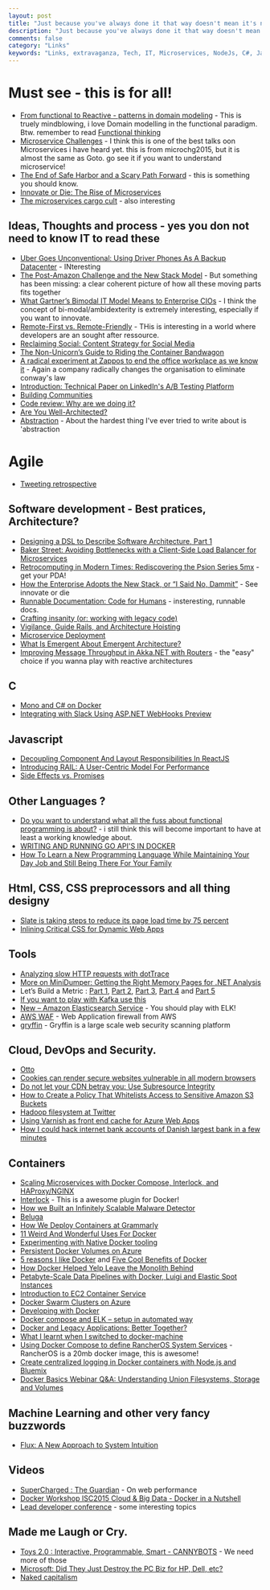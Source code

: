 ```yaml
---
layout: post
title: "Just because you've always done it that way doesn't mean it's not incredibly stupid."
description: "Just because you've always done it that way doesn't mean it's not incredibly stupid."
comments: false
category: "Links"
keywords: "Links, extravaganza, Tech, IT, Microservices, NodeJs, C#, Javascript, Solution architecture"
---
```

#  Must see - this is for all! #
  * [From functional to Reactive - patterns in domain modeling]() - This is truely mindblowing, i love Domain modelling in the functional paradigm. Btw. remember to read [Functional thinking](#/Development%20Concepts/Functional%20Thinking)
  * [Microservice Challenges](http://www.infoq.com/presentations/microservices-asynchronous-functional) - I think this is one of the best talks oon Microservices i have heard yet. this is from microchg2015, but it is almost the same as Goto. go see it if you want to understand microservice! 
  * [The End of Safe Harbor and a Scary Path Forward](http://lucumr.pocoo.org/2015/10/6/end-of-safe-harbor/) - this is something you should know.
  * [Innovate or Die: The Rise of Microservices](http://blogs.wsj.com/cio/2015/10/05/innovate-or-die-the-rise-of-microservices/)
  * [The microservices cargo cult](http://www.stavros.io/posts/microservices-cargo-cult) - also interesting
 

##  Ideas, Thoughts and process - yes you don not need to know IT to read these  ##
 * [Uber Goes Unconventional: Using Driver Phones As A Backup Datacenter](http://highscalability.com/blog/2015/9/21/uber-goes-unconventional-using-driver-phones-as-a-backup-dat.html?) - INteresting
 * [The Post-Amazon Challenge and the New Stack Model](http://thenewstack.io/post-amazon-challenge-new-stack-model/?) - But something has been missing: a clear coherent picture of how all these moving parts fits together 
 * [What Gartner’s Bimodal IT Model Means to Enterprise CIOs](http://www.cio.com/article/2875803/cio-role/what-gartner-s-bimodal-it-model-means-to-enterprise-cios.html) - I think the concept of bi-modal/ambidexterity is extremely interesting, especially if you want to innovate.
 * [Remote-First vs. Remote-Friendly](http://zachholman.com/posts/remote-first/) - THis is interesting in a world where developers are an sought after ressource.
 * [Reclaiming Social: Content Strategy for Social Media](http://alistapart.com/article/reclaiming-social-content-strategy-for-social-media)
 * [The Non-Unicorn’s Guide to Riding the Container Bandwagon](http://thenewstack.io/the-non-unicorns-guide-to-riding-the-container-bandwagon/)
 * [A radical experiment at Zappos to end the office workplace as we know it](http://www.newrepublic.com/article/122965/can-billion-dollar-corporation-zappos-be-self-organized) - Again a company radically changes the organisation to eliminate conway's law
 * [Introduction: Technical Paper on LinkedIn's A/B Testing Platform](http://engineering.linkedin.com/ab-testing/introduction-technical-paper-linkedins-ab-testing-platform)
 * [Building Communities](https://www.linkedin.com/pulse/building-communities-todd-palino)
 * [Code review: Why are we doing it?](http://www.javacodegeeks.com/2015/09/code-review-why-are-we-doing-it.html)
 * [Are You Well-Architected?](http://d0.awsstatic.com/whitepapers/architecture/AWS_Well-Architected_Framework.pdf)
 * [Abstraction](http://theprogrammersparadox.blogspot.dk/2015/10/abstraction.html) - About the hardest thing I've ever tried to write about is 'abstraction

# Agile #
  * [Tweeting retrospective](https://chodounsky.net/2015/10/01/tweeting-retrospective/)

##  Software development - Best pratices, Architecture? ##
  * [Designing a DSL to Describe Software Architecture, Part 1](https://dzone.com/articles/designing-a-dsl-to-describe-software-architecture)
  * [Baker Street: Avoiding Bottlenecks with a Client-Side Load Balancer for Microservices](http://thenewstack.io/baker-street-avoiding-bottlenecks-with-a-client-side-load-balancer-for-microservices/)
  * [Retrocomputing in Modern Times: Rediscovering the Psion Series 5mx](http://thenewstack.io/retrocomputing-in-modern-times-rediscovering-the-psion-series-5mx/) - get your PDA!
  * [How the Enterprise Adopts the New Stack, or “I Said No, Dammit”](http://thenewstack.io/stack-always-changing/) - See innovate or die
  * [Runnable Documentation: Code for Humans](http://githubengineering.com/runnable-documentation/) - insteresting, runnable docs.
  * [Crafting insanity (or: working with legacy code)](https://www.linkedin.com/pulse/crafting-insanity-working-legacy-code-brendan-drew)
  * [Vigilance, Guide Rails, and Architecture Hoisting](https://www.linkedin.com/pulse/architecture-hoisting-david-max)
  * [Microservice Deployment](http://www.javacodegeeks.com/2015/09/microservice-deployment.html)
  * [What Is Emergent About Emergent Architecture?](https://dzone.com/articles/what-is-emergent-about-emergent-architecture)
  * [Improving Message Throughput in Akka.NET with Routers](http://dontcodetired.com/blog/post/Improving-Message-Throughput-in-AkkaNET-with-Routers.aspx) - the "easy" choice if you wanna play with reactive architectures

##  **C** ##
  * [Mono and C# on Docker](http://dotnetliberty.com/index.php/2015/10/04/mono-and-c-sharp-on-docker-hello-world-in-15-steps/)
  * [Integrating with Slack Using ASP.NET WebHooks Preview](http://blogs.msdn.com/b/webdev/archive/2015/09/06/receiving-slack-webhooks-with-asp-net-webhooks.aspx)

##  Javascript ##
  * [Decoupling Component And Layout Responsibilities In ReactJS](http://www.bennadel.com/blog/2923-decoupling-component-and-layout-responsibilities-in-reactjs.htm)
  * [Introducing RAIL: A User-Centric Model For Performance](http://www.smashingmagazine.com/2015/10/rail-user-centric-model-performance/)
  * [Side Effects vs. Promises](http://www.blueskyonmars.com/2015/10/01/side-effects-vs-promises/?)

##  Other Languages ? ##
  * [Do you want to understand what all the fuss about functional programming is about?](http://fsharpforfunandprofit.com/) - i still think this will become important to have at least a working knowledge about.
  * [WRITING AND RUNNING GO API'S IN DOCKER](http://ewanvalentine.io/writing-and-running-go-apis-in-docker/)
  * [How To Learn a New Programming Language While Maintaining Your Day Job and Still Being There For Your Family](http://rob.conery.io/2015/10/06/how-to-learn-a-new-programming-language-while-maintaining-your-day-job-and-still-being-there-for-your-family/)

##  Html, CSS, CSS preprocessors and all thing designy ##
 * [Slate is taking steps to reduce its page load time by 75 percent](http://www.niemanlab.org/2015/09/slate-is-taking-steps-to-reduce-its-page-load-time-by-75-percent/)
 * [Inlining Critical CSS for Dynamic Web Apps](http://ponyfoo.com/articles/inlining-critical-css)

##  Tools ##
  * [Analyzing slow HTTP requests with dotTrace](http://blog.jetbrains.com/dotnet/2015/09/30/analyzing-slow-http-requests-with-dottrace/)
  * [More on MiniDumper: Getting the Right Memory Pages for .NET Analysis](http://blogs.microsoft.co.il/sasha/2015/09/30/more-on-minidumper-getting-the-right-memory-pages-for-net-analysis/)
  * Let’s Build a Metric : [Part 1](http://blog.ndepend.com/lets-build-a-metric-whats-in-a-metric/), [Part 2](http://blog.ndepend.com/lets-build-a-metric-2-getting-the-units-right/), [Part 3](http://blog.ndepend.com/lets-build-a-metric-3-compositeness/), [Part 4](http://blog.ndepend.com/lets-build-a-metric-4-science-and-experiments/) and [Part 5](http://blog.ndepend.com/lets-build-a-metric-5-flavors-of-lines-of-code/)
  * [If you want to play with Kafka use this](https://hub.docker.com/r/spotify/kafka/)
  * [New – Amazon Elasticsearch Service](https://aws.amazon.com/blogs/aws/new-amazon-elasticsearch-service) - You should play with ELK!
  * [AWS WAF](https://aws.amazon.com/waf/) - Web Application firewall from AWS
  * [gryffin](https://github.com/yahoo/gryffin) - Gryffin is a large scale web security scanning platform

##  Cloud, DevOps and Security.  ##
 * [Otto](https://www.hashicorp.com/blog/otto.html)
 * [Cookies can render secure websites vulnerable in all modern browsers](https://thestack.com/security/2015/09/24/cookies-can-render-secure-websites-vulnerable-in-all-modern-browsers/?)
 * [Do not let your CDN betray you: Use Subresource Integrity](https://hacks.mozilla.org/2015/09/subresource-integrity-in-firefox-43/?)
 * [How to Create a Policy That Whitelists Access to Sensitive Amazon S3 Buckets](http://blogs.aws.amazon.com/security/post/Tx14BCDOC9WO5R4/How-to-Create-a-Policy-That-Whitelists-Access-to-Sensitive-Amazon-S3-Buckets?)
 * [Hadoop filesystem at Twitter](https://blog.twitter.com/2015/hadoop-filesystem-at-twitter)
 * [Using Varnish as front end cache for Azure Web Apps](https://azure.microsoft.com/en-gb/blog/using-varnish-as-front-end-cache-for-azure-web-apps/)
 * [How I could hack internet bank accounts of Danish largest bank in a few minutes](http://sijmen.ruwhof.net/weblog/584-how-i-could-hack-internet-bank-accounts-of-danish-largest-bank-in-a-few-minutes)

## Containers ##
  * [Scaling Microservices with Docker Compose, Interlock, and HAProxy/NGINX](https://bitcontainer.wordpress.com/2015/09/18/scaling-microservices-with-docker-compose-interlock-and-haproxynginx/)
  * [Interlock](https://github.com/ehazlett/interlock) - This is a awesome plugin for Docker!
  * [How we Built an Infinitely Scalable Malware Detector](http://www.scalescale.com/how-we-built-an-infinitely-scalable-malware-detector/)
  * [Beluga](https://github.com/cortexmedia/Beluga?)
  * [How We Deploy Containers at Grammarly](http://tech.grammarly.com/blog/posts/How-We-Deploy-Containers-at-Grammarly.html?)
  * [11 Weird And Wonderful Uses For Docker](https://www.scriptrock.com/articles/top-10-weird-uses-for-docker)
  * [Experimenting with Native Docker tooling](http://container42.com/2015/09/15/experimenting-with-native-docker-tooling)
  * [Persistent Docker Volumes on Azure](https://ahmetalpbalkan.com/blog/persistent-docker-volumes-on-azure)
  * [5 reasons I like Docker](https://medium.com/@sskorc/5-reasons-i-like-docker-e2af75d37696) and [Five Cool Benefits of Docker](http://techtowntraining.com/blog/2015/five-cool-benefits-of-docker/)
  * [How Docker Helped Yelp Leave the Monolith Behind](http://thenewstack.io/docker-helped-yelp-leave-monolith-behind)
  * [Petabyte-Scale Data Pipelines with Docker, Luigi and Elastic Spot Instances](http://tech.adroll.com/blog/data/2015/09/22/data-pipelines-docker.html)
  * [Introduction to EC2 Container Service](http://www.infoq.com/articles/intro-aws-ecs)
  * [Docker Swarm Clusters on Azure](https://azure.microsoft.com/en-us/blog/docker-swarm-clusters-on-azure/)
  * [Developing with Docker](http://engineering.ifttt.com/oss/2015/10/06/developing-with-docker/)
  * [Docker compose and ELK – setup in automated way](http://rafpe.ninja/2015/10/04/docker-compose-elk-automated-setup/)
  * [Docker and Legacy Applications: Better Together?](http://containerjournal.com/2015/09/30/docker-legacy-applications-better-together/)
  * [What I learnt when I switched to docker-machine](https://medium.com/@pixelstack/what-i-learnt-when-i-switched-to-docker-machine-71c4a9d11f4e)
  * [Using Docker Compose to define RancherOS System Services](http://rancher.com/using-docker-compose-to-define-rancheros-system-services/) - RancherOS is a 20mb docker image, this is awesome!
  * [Create centralized logging in Docker containers with Node.js and Bluemix](http://www.ibm.com/developerworks/cloud/library/cl-create-centralized-logging-in-docker-containers-with-bluemix-and-node.js-bluemix/index.html)
  * [Docker Basics Webinar Q&A: Understanding Union Filesystems, Storage and Volumes](https://blog.docker.com/2015/10/docker-basics-webinar-qa/)

## Machine Learning and other very fancy buzzwords ##
  * [Flux: A New Approach to System Intuition](http://techblog.netflix.com/2015/10/flux-new-approach-to-system-intuition.html)

##  Videos ##
  * [SuperCharged : The Guardian](https://www.youtube.com/watch?v=obtCN3Goaw4) - On web performance
  * [Docker Workshop ISC2015 Cloud & Big Data - Docker in a Nutshell](https://www.youtube.com/watch?v=qRNmBbO-D_s&_tmc=JnJW_22cvahemGz-VrPpV-o6AeShsAY4R6CsqV6i5V4)
  * [Lead developer conference](http://2015.theleaddeveloper.com/videos) - some interesting topics

##  Made me Laugh or Cry.  ##
  * [Toys 2.0 : Interactive, Programmable, Smart - CANNYBOTS](https://www.kickstarter.com/projects/1397692060/toys-20-interactive-programmable-smart-cannybots) - We need more of those
  * [Microsoft: Did They Just Destroy the PC Biz for HP, Dell, etc?](http://blogs.barrons.com/techtraderdaily/2015/10/06/microsoft-did-they-just-destroy-the-pc-biz-for-hp-dell-etc/)
  * [Naked capitalism](http://www.economist.com/news/international/21666114-internet-blew-porn-industrys-business-model-apart-its-response-holds-lessons?fsrc=scn/tw/te/pe/ed/nakedcapitalism)
